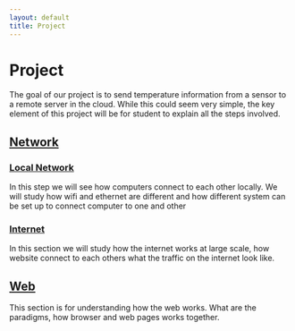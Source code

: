 ```yaml
---
layout: default
title: Project
---
```


# Project

The goal of our project is to send temperature information from a sensor to a
remote server in the cloud. While this could seem very simple, the key element
of this project will be for student to explain all the steps involved.

## [Network](network.html)

### [Local Network](network.html#local)

In this step we will see how computers connect to each other locally. We will study
how wifi and ethernet are different and how different system can be set up to connect
computer to one and other

### [Internet](network.html#internet)

In this section we will study how the internet works at large scale, how website connect
to each others what the traffic on the internet look like.

## [Web](web.html)

This section is for understanding how the web works. What are the paradigms,
how browser and web pages  works together.
